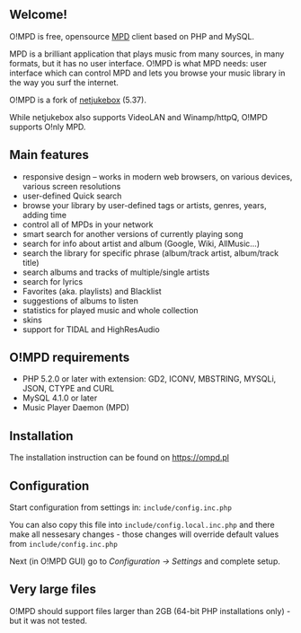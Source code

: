 ## Welcome!

O!MPD is free, opensource [MPD](http://www.musicpd.org/) client based on PHP and MySQL.

MPD is a brilliant application that plays music from many sources, in many formats, but it has no user interface. O!MPD is what MPD needs: user interface which can control MPD and lets you browse your music library in the way you surf the internet.

O!MPD is a fork of [netjukebox](http://www.netjukebox.nl/) (5.37).

While netjukebox also supports VideoLAN and Winamp/httpQ, O!MPD supports O!nly MPD.

## Main features

* responsive design – works in modern web browsers, on various devices, various screen resolutions
* user-defined Quick search
* browse your library by user-defined tags or artists, genres, years, adding time
* control all of MPDs in your network
* smart search for another versions of currently playing song
* search for info about artist and album (Google, Wiki, AllMusic…)
* search the library for specific phrase (album/track artist, album/track title)
* search albums and tracks of multiple/single artists
* search for lyrics
* Favorites (aka. playlists) and Blacklist
* suggestions of albums to listen
* statistics for played music and whole collection
* skins
* support for TIDAL and HighResAudio

## O!MPD requirements

- PHP 5.2.0 or later with extension: GD2, ICONV, MBSTRING, MYSQLi, JSON, CTYPE and CURL 
- MySQL 4.1.0 or later
- Music Player Daemon (MPD)

## Installation

The installation instruction can be found on https://ompd.pl

## Configuration

Start configuration from settings in:
`include/config.inc.php`

You can also copy this file into `include/config.local.inc.php` and there make all nessesary changes - those changes will override default values from `include/config.inc.php`

Next (in O!MPD GUI) go to _Configuration -> Settings_ and complete setup.

## Very large files

O!MPD should support files larger than 2GB (64-bit PHP installations only) - but it was not tested.


